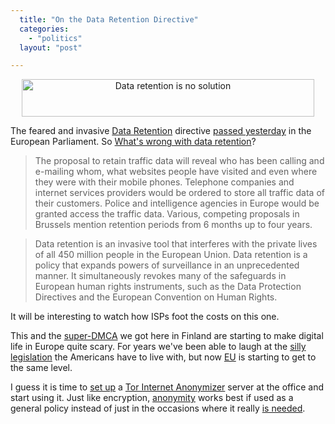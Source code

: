 ```yaml
---
  title: "On the Data Retention Directive"
  categories: 
    - "politics"
  layout: "post"

---
```

<div style="text-align: center;"><a href="http://www.dataretentionisnosolution.com/"><img src="https://s3.eu-central-1.amazonaws.com/bergie-iki-fi/data-retention-is-no-solution.gif" border="0" height="60" width="468" alt="Data retention is no solution" /></a></div>

The feared and invasive [Data Retention][1] directive [passed yesterday][2] in the European Parliament. So [What's wrong with data retention][10]?

> The proposal to retain traffic data will reveal who has been calling and e-mailing whom, what websites people have visited and even where they were with their mobile phones. Telephone companies and internet services providers would be ordered to store all traffic data of their customers. Police and intelligence agencies in Europe would be granted access the traffic data. Various, competing proposals in Brussels mention retention periods from 6 months up to four years.

> Data retention is an invasive tool that interferes with the private lives of all 450 million people in the European Union. Data retention is a policy that expands powers of surveillance in an unprecedented manner. It simultaneously revokes many of the safeguards in European human rights instruments, such as the Data Protection Directives and the European Convention on Human Rights.

It will be interesting to watch how ISPs foot the costs on this one.

This and the [super-DMCA][3] we got here in Finland are starting to make digital life in Europe quite scary. For years we've been able to laugh at the [silly legislation][4] the Americans have to live with, but now [EU][11] is starting to get to the same level.

I guess it is time to [set up][5] a [Tor Internet Anonymizer][6] server at the office and start using it. Just like encryption, [anonymity][7] works best if used as a general policy instead of just in the occasions where it really [is needed][8].

[1]: http://en.wikipedia.org/wiki/Telecommunications_data_retention
[2]: http://news.bbc.co.uk/2/hi/europe/4527840.stm
[3]: http://www.livejournal.com/users/nchip/6616.html
[4]: http://www.eff.org/patriot/
[5]: http://tor.eff.org/cvs/tor/doc/tor-doc-server.html
[6]: http://tor.eff.org/
[7]: http://en.wikipedia.org/wiki/Anonymity
[8]: http://www.martus.org/concept/
[10]: http://www.dataretentionisnosolution.com/
[11]: http://en.wikipedia.org/wiki/Portal:European_Union
